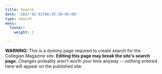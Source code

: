 ```yaml
---
title: Search
date: '2017-02-01T06:45:30-05:00'
type: search
menu:
  footer:
    weight: 1

---
```

**WARNING:** This is a dummy page required to create search for the Collegian Magazine site. **Editing this page may break the site's search page.** Changes probably aren't worth your time anyway -- nothing entered here will appear on the published site.
